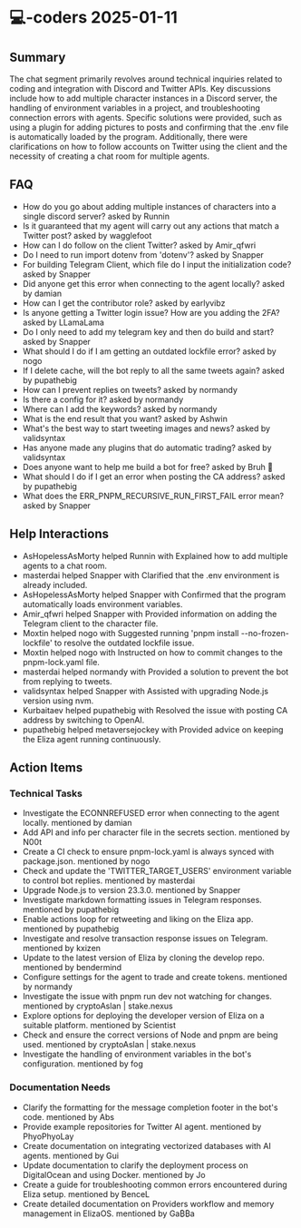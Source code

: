 # 💻-coders 2025-01-11

## Summary
The chat segment primarily revolves around technical inquiries related to coding and integration with Discord and Twitter APIs. Key discussions include how to add multiple character instances in a Discord server, the handling of environment variables in a project, and troubleshooting connection errors with agents. Specific solutions were provided, such as using a plugin for adding pictures to posts and confirming that the .env file is automatically loaded by the program. Additionally, there were clarifications on how to follow accounts on Twitter using the client and the necessity of creating a chat room for multiple agents.

## FAQ
- How do you go about adding multiple instances of characters into a single discord server? asked by Runnin
- Is it guaranteed that my agent will carry out any actions that match a Twitter post? asked by wagglefoot
- How can I do follow on the client Twitter? asked by Amir_qfwri
- Do I need to run import dotenv from 'dotenv'? asked by Snapper
- For building Telegram Client, which file do I input the initialization code? asked by Snapper
- Did anyone get this error when connecting to the agent locally? asked by damian
- How can I get the contributor role? asked by earlyvibz
- Is anyone getting a Twitter login issue? How are you adding the 2FA? asked by LLamaLama
- Do I only need to add my telegram key and then do build and start? asked by Snapper
- What should I do if I am getting an outdated lockfile error? asked by nogo
- If I delete cache, will the bot reply to all the same tweets again? asked by pupathebig
- How can I prevent replies on tweets? asked by normandy
- Is there a config for it? asked by normandy
- Where can I add the keywords? asked by normandy
- What is the end result that you want? asked by Ashwin
- What's the best way to start tweeting images and news? asked by validsyntax
- Has anyone made any plugins that do automatic trading? asked by validsyntax
- Does anyone want to help me build a bot for free? asked by Bruh 🦇
- What should I do if I get an error when posting the CA address? asked by pupathebig
- What does the ERR_PNPM_RECURSIVE_RUN_FIRST_FAIL error mean? asked by Snapper

## Help Interactions
- AsHopelessAsMorty helped Runnin with Explained how to add multiple agents to a chat room.
- masterdai helped Snapper with Clarified that the .env environment is already included.
- AsHopelessAsMorty helped Snapper with Confirmed that the program automatically loads environment variables.
- Amir_qfwri helped Snapper with Provided information on adding the Telegram client to the character file.
- Moxtin helped nogo with Suggested running 'pnpm install --no-frozen-lockfile' to resolve the outdated lockfile issue.
- Moxtin helped nogo with Instructed on how to commit changes to the pnpm-lock.yaml file.
- masterdai helped normandy with Provided a solution to prevent the bot from replying to tweets.
- validsyntax helped Snapper with Assisted with upgrading Node.js version using nvm.
- Kurbaitaev helped pupathebig with Resolved the issue with posting CA address by switching to OpenAI.
- pupathebig helped metaversejockey with Provided advice on keeping the Eliza agent running continuously.

## Action Items

### Technical Tasks
- Investigate the ECONNREFUSED error when connecting to the agent locally. mentioned by damian
- Add API and info per character file in the secrets section. mentioned by N00t
- Create a CI check to ensure pnpm-lock.yaml is always synced with package.json. mentioned by nogo
- Check and update the 'TWITTER_TARGET_USERS' environment variable to control bot replies. mentioned by masterdai
- Upgrade Node.js to version 23.3.0. mentioned by Snapper
- Investigate markdown formatting issues in Telegram responses. mentioned by pupathebig
- Enable actions loop for retweeting and liking on the Eliza app. mentioned by pupathebig
- Investigate and resolve transaction response issues on Telegram. mentioned by kxizen
- Update to the latest version of Eliza by cloning the develop repo. mentioned by bendermind
- Configure settings for the agent to trade and create tokens. mentioned by normandy
- Investigate the issue with pnpm run dev not watching for changes. mentioned by cryptoAslan | stake.nexus
- Explore options for deploying the developer version of Eliza on a suitable platform. mentioned by Scientist
- Check and ensure the correct versions of Node and pnpm are being used. mentioned by cryptoAslan | stake.nexus
- Investigate the handling of environment variables in the bot's configuration. mentioned by fog

### Documentation Needs
- Clarify the formatting for the message completion footer in the bot's code. mentioned by Abs
- Provide example repositories for Twitter AI agent. mentioned by PhyoPhyoLay
- Create documentation on integrating vectorized databases with AI agents. mentioned by Gui
- Update documentation to clarify the deployment process on DigitalOcean and using Docker. mentioned by Jo
- Create a guide for troubleshooting common errors encountered during Eliza setup. mentioned by BenceL
- Create detailed documentation on Providers workflow and memory management in ElizaOS. mentioned by Ga₿₿a